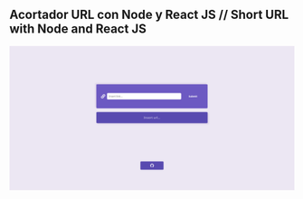 ## Acortador URL con Node y React JS // Short URL with Node and React JS

<img src="https://github.com/matias-romoli/short-url/blob/main/home"/>

